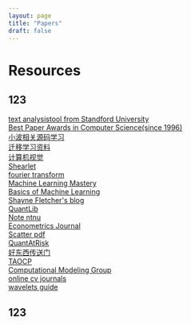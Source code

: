 ```yaml
---
layout: page
title: "Papers"
draft: false
---
```



Resources
=========   

## 123   
[text analysistool from Standford University](http://www.etcml.com/)  
[Best Paper Awards in Computer Science(since 1996)](http://jeffhuang.com/best_paper_awards.html)  
[小波相关源码学习](http://www.csee.wvu.edu/~xinl/source.html)  
[迁移学习资料](http://www.cse.ust.hk/TL/)  
[计算机视觉](http://www.cvchina.info/)  
[Shearlet](http://www.shearlab.org)  
[fourier transform](http://see.stanford.edu/see/courseInfo.aspx?coll=84d174c2-d74f-493d-92ae-c3f45c0ee091)  
[Machine Learning Mastery](http://machinelearningmastery.com/bootstrapping-machine-learning-book-review)  
[Basics of Machine Learning](http://homepages.inf.ed.ac.uk/vlavrenk/iaml.html)  
[Shayne Fletcher's blog](http://shayne-fletcher.blogspot.com/)  
[QuantLib](http://quantlib.org/docs.shtml#qlws13)  
[Note ntnu](http://www.csie.ntnu.edu.tw/~u91029/index.html)  
[Econometrics Journal](http://www.feweb.vu.nl/econometriclinks/software.html)  
[Scatter pdf](http://www.itsoc.org/resources/media/isit-2013-istanbul/MallatISIT2013.pdf)  
[QuantAtRisk](http://www.quantatrisk.com/)  
[好东西传送门](http://hao.memect.com/?s=)  
[TAOCP](http://www-cs-faculty.stanford.edu/~uno/taocp.html)  
[Computational Modeling
Group](http://cmg.soton.ac.uk/research/categories/programming-languages/python/)  
[online cv
journals](http://www.cse.iitm.ac.in/~sdas/vplab/onlinecvjournals.html)  
[wavelets guide](http://faculty.gvsu.edu/aboufade/web/wavelets/tutorials.htm)   

## 123
